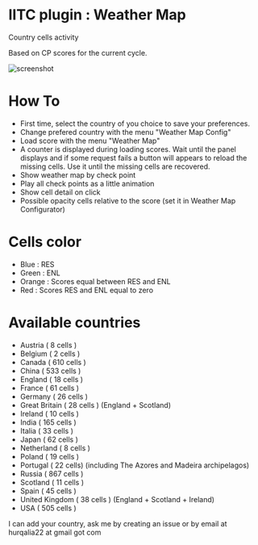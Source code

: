 # IITC plugin : Weather Map

 Country cells activity

 Based on CP scores for the current cycle.

![screenshot](https://raw.githubusercontent.com/Hurqalia/weather_map/master/docs/weather-screen.png)

# How To

 - First time, select the country of you choice to save your preferences.
  - Change prefered country with the menu "Weather Map Config"
 - Load score with the menu "Weather Map"
  - A counter is displayed during loading scores. Wait until the panel displays and if some request fails a button will appears to reload the missing cells. Use it until the missing cells are recovered.
 - Show weather map by check point
  - Play all check points as a little animation
 - Show cell detail on click
 - Possible opacity cells relative to the score (set it in Weather Map Configurator)

# Cells color
 - Blue : RES
 - Green : ENL
 - Orange : Scores equal between RES and ENL
 - Red : Scores RES and ENL equal to zero

# Available countries
 - Austria (   8 cells )
 - Belgium (   2 cells )
 - Canada  ( 610 cells )
 - China   ( 533 cells )
 - England (  18 cells )
 - France  (  61 cells )
 - Germany (  26 cells )
 - Great Britain ( 28 cells ) (England + Scotland)
 - Ireland (  10 cells )
 - India   ( 165 cells )
 - Italia  (  33 cells )
 - Japan   (  62 cells )
 - Netherland ( 8 cells )
 - Poland  (  19 cells )
 - Portugal ( 22 cells) (including The Azores and Madeira archipelagos)
 - Russia  ( 867 cells )
 - Scotland ( 11 cells )
 - Spain   (  45 cells )
 - United Kingdom ( 38 cells ) (England + Scotland + Ireland)
 - USA     ( 505 cells )
 
I can add your country, ask me by creating an issue or by email at hurqalia22 at gmail got com
